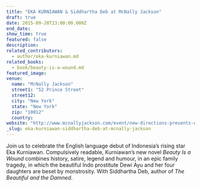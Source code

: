 ```yaml
---
title: "EKA KURNIAWAN & Siddhartha Deb at McNally Jackson"
draft: true
date: 2015-09-28T23:00:00.000Z
end_date:
show_time: true
featured: false
description:
related_contributors:
  - author/eka-kurniawan.md
related_books:
  - book/beauty-is-a-wound.md
featured_image: 
venue:
  name: "McNally Jackson"
  street1: "52 Prince Street"
  street12:
  city: "New York"
  state: "New York"
  zip: "10012"
  country:
website: "http://www.mcnallyjackson.com/event/new-directions-presents-eka-kurniwan-conversation-siddhartha-deb"
_slug: eka-kurniawan-siddhartha-deb-at-mcnally-jackson
---
```


Join us to celebrate the English language debut of Indonesia’s rising star Eka Kurniawan. Compulsively readable, Kurniawan’s new novel _Beauty Is a Wound_ combines history, satire, legend and humour, in an epic family tragedy, in which the beautiful Indo prostitute Dewi Ayu and her four daughters are beset by monstrosity. With Siddhartha Deb, author of _The Beautiful and the Damned_.

